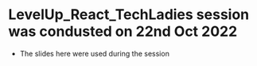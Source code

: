 # LevelUp_React_TechLadies session was condusted on 22nd Oct 2022
- The slides here were used during the session
